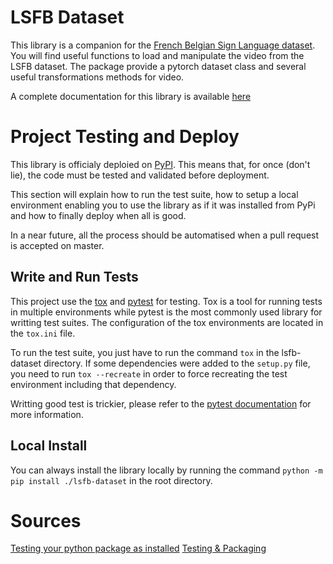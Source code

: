 # LSFB Dataset

This library is a companion for the [French Belgian Sign Language dataset](https://lsfb.info.unamur.be/). You will find useful functions to load and manipulate the video from the LSFB dataset. The package provide a pytorch dataset class and several useful transformations methods for video.

A complete documentation for this library is available [here](https://jefidev.github.io/lsfb-dataset/)

# Project Testing and Deploy

This library is officialy deploied on [PyPI](https://pypi.org/project/lsfb-dataset/). This means that, for once (don't lie), the code must be tested and validated before deployment.

This section will explain how to run the test suite, how to setup a local environment enabling you to use the library as if it was installed from PyPi and how to finally deploy when all is good.

In a near future, all the process should be automatised when a pull request is accepted on master.

## Write and Run Tests

This project use the [tox](https://tox.readthedocs.io/en/latest/) and [pytest](https://docs.pytest.org/en/latest/) for testing. Tox is a tool for running tests in multiple environments while pytest is the most commonly used library for writting test suites. The configuration of the tox environments are located in the `tox.ini` file.

To run the test suite, you just have to run the command `tox` in the lsfb-dataset directory. If some dependencies were added to the `setup.py` file, you need to run `tox --recreate` in order to force recreating the test environment including that dependency.

Writting good test is trickier, please refer to the [pytest documentation](https://docs.pytest.org) for more information.

## Local Install

You can always install the library locally by running the command `python -m pip install ./lsfb-dataset` in the root directory.

# Sources 

[Testing your python package as installed](https://blog.ganssle.io/articles/2019/08/test-as-installed.html)
[Testing & Packaging](https://hynek.me/articles/testing-packaging/)